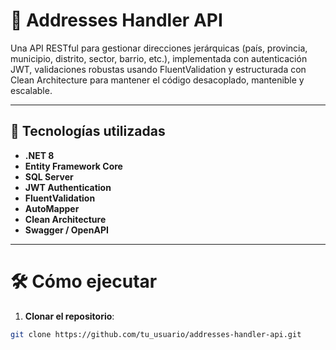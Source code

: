 # 🧩 Addresses Handler API

Una API RESTful para gestionar direcciones jerárquicas (país, provincia, municipio, distrito, sector, barrio, etc.), implementada con autenticación JWT, validaciones robustas usando FluentValidation y estructurada con Clean Architecture para mantener el código desacoplado, mantenible y escalable.

---

## 🚀 Tecnologías utilizadas

- **.NET 8**
- **Entity Framework Core**
- **SQL Server**
- **JWT Authentication**
- **FluentValidation**
- **AutoMapper**
- **Clean Architecture**
- **Swagger / OpenAPI**

---
# 🛠️ Cómo ejecutar

1. **Clonar el repositorio**:

  ```bash
git clone https://github.com/tu_usuario/addresses-handler-api.git

   


